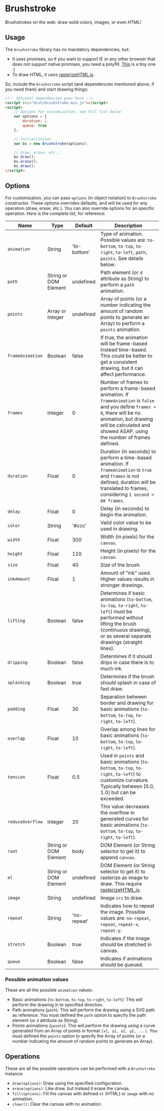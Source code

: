 # Brushstroke

Brushstrokes on the web: draw solid colors, images, or even HTML!

## Usage

The `brushstroke` library has no mandatory dependencies, but:

- It uses promises, so if you want to support IE or any other browser that does not support native promises, you need a polyfill. [This](https://github.com/taylorhakes/promise-polyfill) is a tiny one :)
- To draw HTML, it uses [rasterizeHTML.js](https://github.com/cburgmer/rasterizeHTML.js).

So, include the `brushstroke` script (and dependencies mentioned above, if you need them) and start drawing things:

```html
<!-- Optional dependencies goes here -->
<script src="dist/brushstroke.min.js"></script>
<script>
    // Options for customization, see full list below
    var options = {
        duration: 1,
        queue: true
    };

    // Initialization
    var bs = new Brushstroke(options);

    // Draw, erase, etc...
    bs.draw();
    bs.erase();
    bs.draw();
</script>
```

## Options

For customization, you can pass `options` (in object notation) to `Brushstroke` constructor. These options overrides defaults, and will be used for any operation (draw, erase, etc.). You can also override options for an specific operation. Here is the complete list, for reference:

| Name                    | Type                    | Default         | Description |
|-------------------------|-------------------------|-----------------|-------------|
|`animation`              | String                  | 'to-bottom'     | Type of animation. Possible values are: `to-bottom`, `to-top`, `to-right`, `to-left`, `path`, `points`. See details below. |
|`path`                   | String or DOM Element   | undefined       | Path element (or `d` attribute as String) to perform a `path` animation. |
|`points`                 | Array or Integer        | undefined       | Array of points (or a number indicating the amount of random points to generate an Array) to perform a `points` animation. |
|`frameAnimation`         | Boolean                 | false           | If true, the animation will be frame-based instead time-based. This could be better to get a consistent drawing, but it can affect performance. |
|`frames`                 | Integer                 | 0               | Number of frames to perform a frame-based animation. If `frameAnimation` is `false` and you define `frames > 0`, there will be no animation, but drawing will be calculated and showed ASAP, using the number of frames defined. |
|`duration`               | Float                   | 0               | Duration (in seconds) to perform a time-based animation. If `frameAnimation` is `true` and `frames` is not defined, duration will be translated to frames, considering `1 second = 60 frames`. |
|`delay`                  | Float                   | 0               | Delay (in seconds) to begin the animation. |
|`color`                  | String                  | '#ccc'          | Valid color value to be used in drawing. |
|`width`                  | Float                   | 300             | Width (in pixels) for the `canvas`. |
|`height`                 | Float                   | 120             | Height (in pixels) for the `canvas`. |
|`size`                   | Float                   | 40              | Size of the brush. |
|`inkAmount`              | Float                   | 1               | Amount of "ink" used. Higher values results in stronger drawings. |
|`lifting`                | Boolean                 | false           | Determines if basic animations (`to-bottom`, `to-top`, `to-right`, `to-left`) must be performed without lifting the brush (continuous drawing), or as several separate drawings (straight lines). |
|`dripping`               | Boolean                 | false           | Determines if it should drips in case there is to much ink. |
|`splashing`              | Boolean                 | true            | Determines if the brush should splash in case of fast draw. |
|`padding`                | Float                   | 30              | Separation between border and drawing for basic animations (`to-bottom`, `to-top`, `to-right`, `to-left`). |
|`overlap`                | Float                   | 10              | Overlap among lines for basic animations (`to-bottom`, `to-top`, `to-right`, `to-left`). |
|`tension`                | Float                   | 0.5             | Used in `points` and basic animations (`to-bottom`, `to-top`, `to-right`, `to-left`) to customize curvature. Typically between [0.0, 1.0] but can be exceeded. |
|`reduceOverflow`         | Integer                 | 20              | This value decreases the overflow in generated curves for basic animations (`to-bottom`, `to-top`, `to-right`, `to-left`). |
|`root`                   | String or DOM Element   | body            | DOM Element (or String selector to get it) to append `canvas`. |
|`el`                     | String or DOM Element   | undefined       | DOM Element (or String selector to get it) to rasterize as image to draw. This require [rasterizeHTML.js](https://github.com/cburgmer/rasterizeHTML.js). |
|`image`                  | String                  | undefined       | Image `src` to draw. |
|`repeat`                 | String                  | 'no-repeat'     | Indicates how to repeat the image. Possible values are: `no-repeat`, `repeat`, `repeat-x`, `repeat-y`. |
|`stretch`                | Boolean                 | true            | Indicates if the image should be stretched in canvas. |
|`queue`                  | Boolean                 | false           | Indicates if animations should be queued. |

### Possible animation values

These are all the possible `animation` values:

- Basic animations (`to-bottom`, `to-top`, `to-right`, `to-left`): This will perform the drawing in te specified direction.
- Path animations (`path`): This will perform the drawing using a SVG path as reference. You must defined the `path` option to specify the path element (or `d` attribute as String).
- Points animations (`points`): This will perform the drawing using a curve generated from an Array of points in format `[x1, y1, x2, y2, ...]`. You must defined the `points` option to specify the Array of points (or a number indicating the amount of random points to generate an Array).

## Operations

These are all the possible operations can be performed with a `Brushstroke` instance:

- `draw(options)`: Draw using the specified configuration.
- `erase(options)`: Like draw, but instead it erase the canvas.
- `fill(options)`: Fill the canvas with defined `el` (HTML) or `image` with no animation.
- `clear()`: Clear the canvas with no animation.

